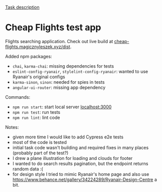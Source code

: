 [Task description](./README_TASK.md)

# Cheap Flights test app

Flights searching application. Check out live build at [cheap-flights.magicznyleszek.xyz/dist](http://cheap-flights.magicznyleszek.xyz/dist).

Added npm packages:

- `chai`, `karma-chai`: missing dependencies for tests
- `eslint-config-ryanair`, `stylelint-config-ryanair`: wanted to use Ryanair's original configs
- `karma-sinon`, `sinon`: needed for spies in tests
- `angular-ui-router`: missing app dependency

Commands:

- `npm run start`: start local server [localhost:3000](http://localhost:3000)
- `npm run test`: run tests
- `npm run lint`: lint code

Notes:
- given more time I would like to add Cypress e2e tests
- most of the code is tested
- initial task code wasn't building and required fixes in many places (probably part of the test?)
- I drew a plane illustration for loading and clouds for footer
- I wanted to do search results pagination, but the endpoint returns random data :(
- for design style I tried to mimic Ryanair's home page and also use https://www.behance.net/gallery/34224289/Ryanair-Design-Centre a bit.
